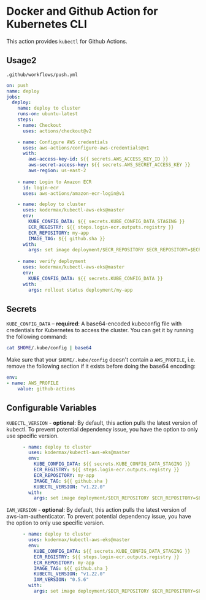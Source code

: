 # Docker and Github Action for Kubernetes CLI

This action provides `kubectl` for Github Actions.

## Usage2

`.github/workflows/push.yml`

```yaml
on: push
name: deploy
jobs:
  deploy:
    name: deploy to cluster
    runs-on: ubuntu-latest
    steps:
    - name: Checkout
      uses: actions/checkout@v2

    - name: Configure AWS credentials
      uses: aws-actions/configure-aws-credentials@v1
      with:
        aws-access-key-id: ${{ secrets.AWS_ACCESS_KEY_ID }}
        aws-secret-access-key: ${{ secrets.AWS_SECRET_ACCESS_KEY }}
        aws-region: us-east-2
    
    - name: Login to Amazon ECR
      id: login-ecr
      uses: aws-actions/amazon-ecr-login@v1

    - name: deploy to cluster
      uses: kodermax/kubectl-aws-eks@master
      env:
        KUBE_CONFIG_DATA: ${{ secrets.KUBE_CONFIG_DATA_STAGING }}
        ECR_REGISTRY: ${{ steps.login-ecr.outputs.registry }}
        ECR_REPOSITORY: my-app
        IMAGE_TAG: ${{ github.sha }}
      with:
        args: set image deployment/$ECR_REPOSITORY $ECR_REPOSITORY=$ECR_REGISTRY/$ECR_REPOSITORY:$IMAGE_TAG
        
    - name: verify deployment
      uses: kodermax/kubectl-aws-eks@master
      env:
        KUBE_CONFIG_DATA: ${{ secrets.KUBE_CONFIG_DATA }}
      with:
        args: rollout status deployment/my-app
```

## Secrets

`KUBE_CONFIG_DATA` – **required**: A base64-encoded kubeconfig file with credentials for Kubernetes to access the cluster. You can get it by running the following command:

```bash
cat $HOME/.kube/config | base64
```

Make sure that your `$HOME/.kube/config` doesn't contain a `AWS_PROFILE`, i.e. remove the following section if it exists before doing the base64 encoding:

```yaml
env:
- name: AWS_PROFILE
    value: github-actions
```

## Configurable Variables

`KUBECTL_VERSION` - **optional**: By default, this action pulls the latest version of kubectl. To prevent potential dependency issue, you have the option to only use specific version.

```yaml
      - name: deploy to cluster
        uses: kodermax/kubectl-aws-eks@master
        env:
          KUBE_CONFIG_DATA: ${{ secrets.KUBE_CONFIG_DATA_STAGING }}
          ECR_REGISTRY: ${{ steps.login-ecr.outputs.registry }}
          ECR_REPOSITORY: my-app
          IMAGE_TAG: ${{ github.sha }
          KUBECTL_VERSION: "v1.22.0"
        with:
          args: set image deployment/$ECR_REPOSITORY $ECR_REPOSITORY=$ECR_REGISTRY/$ECR_REPOSITORY:$IMAGE_TAG
```

`IAM_VERSION` - **optional**: By default, this action pulls the latest version of aws-iam-authenticator. To prevent potential dependency issue, you have the option to only use specific version.

```yaml
      - name: deploy to cluster
        uses: kodermax/kubectl-aws-eks@master
        env:
          KUBE_CONFIG_DATA: ${{ secrets.KUBE_CONFIG_DATA_STAGING }}
          ECR_REGISTRY: ${{ steps.login-ecr.outputs.registry }}
          ECR_REPOSITORY: my-app
          IMAGE_TAG: ${{ github.sha }
          KUBECTL_VERSION: "v1.22.0"
          IAM_VERSION: "0.5.6"
        with:
          args: set image deployment/$ECR_REPOSITORY $ECR_REPOSITORY=$ECR_REGISTRY/$ECR_REPOSITORY:$IMAGE_TAG
```
